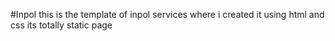 #Inpol
this is the template of inpol services where i created it using html and css its totally static page
